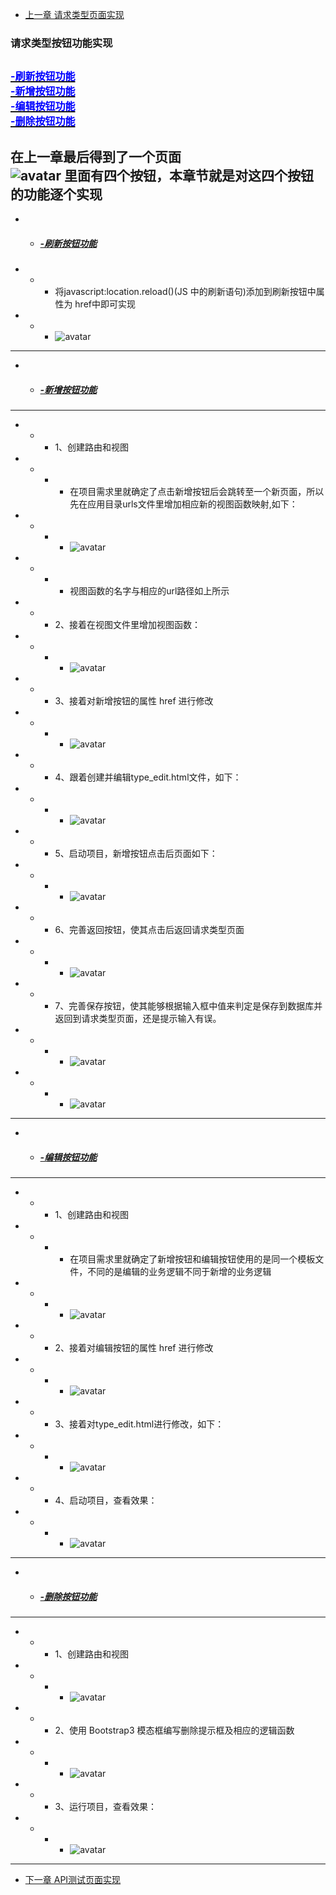 + [上一章 请求类型页面实现](请求类型页面实现.md)  

### <a id="catlog">请求类型按钮功能实现</a>
<a href="#p1"><font size=3 color=blue>-刷新按钮功能</font></a>  
<a href="#p2"><font size=3 color=blue>-新增按钮功能</font></a>  
<a href="#p3"><font size=3 color=blue>-编辑按钮功能</font></a>  
<a href="#p4"><font size=3 color=blue>-删除按钮功能</font></a>
---
在上一章最后得到了一个页面  
![avatar](https://github.com/deadGeeker/django_API_TestTool/blob/main/API-TestTool/temp/image/33.PNG)
里面有四个按钮，本章节就是对这四个按钮的功能逐个实现
---
+ + ##### <a id="p1" href="#catlog">-刷新按钮功能</a>
+ + + 将javascript:location.reload()(JS 中的刷新语句)添加到刷新按钮中属性为 href中即可实现
+ + + ![avatar](https://github.com/deadGeeker/django_API_TestTool/blob/main/API-TestTool/temp/image/34.PNG)
---

+ + ##### <a id="p2" href="#catlog">-新增按钮功能</a>
---
+ + + 1、创建路由和视图
+ + + + 在项目需求里就确定了点击新增按钮后会跳转至一个新页面，所以先在应用目录urls文件里增加相应新的视图函数映射,如下：
+ + + + ![avatar](https://github.com/deadGeeker/django_API_TestTool/blob/main/API-TestTool/temp/image/35.PNG)
+ + + + 视图函数的名字与相应的url路径如上所示
+ + + 2、接着在视图文件里增加视图函数：
+ + + + ![avatar](https://github.com/deadGeeker/django_API_TestTool/blob/main/API-TestTool/temp/image/36.PNG)
+ + + 3、接着对新增按钮的属性 href 进行修改
+ + + + ![avatar](https://github.com/deadGeeker/django_API_TestTool/blob/main/API-TestTool/temp/image/37.PNG)
+ + + 4、跟着创建并编辑type_edit.html文件，如下：
+ + + + ![avatar](https://github.com/deadGeeker/django_API_TestTool/blob/main/API-TestTool/temp/image/38.PNG)
+ + + 5、启动项目，新增按钮点击后页面如下：
+ + + + ![avatar](https://github.com/deadGeeker/django_API_TestTool/blob/main/API-TestTool/temp/image/39.PNG)
+ + + 6、完善返回按钮，使其点击后返回请求类型页面
+ + + + ![avatar](https://github.com/deadGeeker/django_API_TestTool/blob/main/API-TestTool/temp/image/40.PNG)
+ + + 7、完善保存按钮，使其能够根据输入框中值来判定是保存到数据库并返回到请求类型页面，还是提示输入有误。
+ + + + ![avatar](https://github.com/deadGeeker/django_API_TestTool/blob/main/API-TestTool/temp/image/41.PNG)
+ + + + ![avatar](https://github.com/deadGeeker/django_API_TestTool/blob/main/API-TestTool/temp/image/42.PNG)

---

+ + ##### <a id="p3" href="#catlog">-编辑按钮功能</a>
---
+ + + 1、创建路由和视图
+ + + + 在项目需求里就确定了新增按钮和编辑按钮使用的是同一个模板文件，不同的是编辑的业务逻辑不同于新增的业务逻辑
+ + + + ![avatar](https://github.com/deadGeeker/django_API_TestTool/blob/main/API-TestTool/temp/image/43.PNG)
+ + + 2、接着对编辑按钮的属性 href 进行修改
+ + + + ![avatar](https://github.com/deadGeeker/django_API_TestTool/blob/main/API-TestTool/temp/image/44.PNG)
+ + + 3、接着对type_edit.html进行修改，如下：
+ + + + ![avatar](https://github.com/deadGeeker/django_API_TestTool/blob/main/API-TestTool/temp/image/45.PNG)
+ + + 4、启动项目，查看效果：
+ + + + ![avatar](https://github.com/deadGeeker/django_API_TestTool/blob/main/API-TestTool/temp/image/46.PNG)
---

+ + ##### <a id="p4" href="#catlog">-删除按钮功能</a>
---
+ + + 1、创建路由和视图
+ + + + ![avatar](https://github.com/deadGeeker/django_API_TestTool/blob/main/API-TestTool/temp/image/47.PNG)
+ + + 2、使用 Bootstrap3 模态框编写删除提示框及相应的逻辑函数
+ + + + ![avatar](https://github.com/deadGeeker/django_API_TestTool/blob/main/API-TestTool/temp/image/48.PNG)
+ + + 3、运行项目，查看效果：
+ + + + ![avatar](https://github.com/deadGeeker/django_API_TestTool/blob/main/API-TestTool/temp/image/49.PNG)
---
+ [下一章 API测试页面实现](API测试页面实现.md)  
